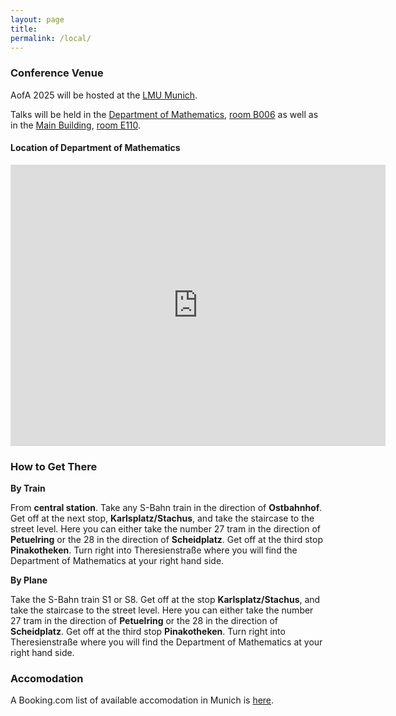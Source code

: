 ```yaml
---
layout: page
title: 
permalink: /local/
---
```


<h3>Conference Venue</h3>
<p>
    AofA 2025 will be hosted at the <a href="https://www.lmu.de">LMU Munich</a>.
</p>
<p>
    Talks will be held in the <a href="https://maps.app.goo.gl/bExCHyCWzUygG5NF9)">Department of Mathematics</a>, <a href="https://www.lmu.de/raumfinder/#/building/bw1003/map?room=100200006_">room B006</a> as well as in the <a href="https://maps.app.goo.gl/SLK5K89Zt9pkz4Ak9">Main Building</a>, <a href="https://www.lmu.de/raumfinder/#/building/bw0000/map?room=001901238_">room E110</a>.
</p>
<h4>Location of Department of Mathematics</h4>
<iframe src="https://www.google.com/maps/embed?pb=!1m18!1m12!1m3!1d1119.2483636879128!2d11.572180930105521!3d48.148107708190324!2m3!1f0!2f0!3f0!3m2!1i1024!2i768!4f13.1!3m3!1m2!1s0x479e75ec2782473d%3A0x747dc9ad542c4ce1!2sMathematisches%20Institut%20der%20LMU%20M%C3%BCnchen!5e0!3m2!1sde!2sde!4v1752504034963!5m2!1sde!2sde" title="Location Department of Mathematics" width="600" height="450" style="border:0;" allowfullscreen="" loading="lazy" referrerpolicy="no-referrer-when-downgrade"></iframe>

<h3>How to Get There</h3>
<strong>By Train</strong>
<p>
    From <strong>central station</strong>. Take any S-Bahn train in the direction of <strong>Ostbahnhof</strong>. Get off at the next stop, <strong>Karlsplatz/Stachus</strong>, and take the staircase to the street level. Here you can either take the number 27 tram in the direction of <strong>Petuelring</strong> or the 28 in the direction of <strong>Scheidplatz</strong>. Get off at the third stop <strong> Pinakotheken</strong>. Turn right into Theresienstraße where you will find the Department of Mathematics at your right hand side.
</p>
<strong>By Plane</strong>
<p>
    Take the S-Bahn train S1 or S8. Get off at the stop <strong>Karlsplatz/Stachus</strong>, and take the staircase to the street level. Here you can either take the number 27 tram in the direction of <strong>Petuelring</strong> or the 28 in the direction of <strong>Scheidplatz</strong>. Get off at the third stop <strong>Pinakotheken</strong>. Turn right into Theresienstraße where you will find the Department of Mathematics at your right hand side.
</p>

<h3>Accomodation</h3>
<p>
    A Booking.com list of available accomodation in Munich is <a href="https://www.booking.com/searchresults.html?ss=Munich%2C+Bavaria%2C+Germany&efdco=1&label=gen173nr-1FCAEoggI46AdIM1gEaDuIAQGYATG4ARnIAQ_YAQHoAQH4AQKIAgGoAgO4AoTH1MMGwAIB0gIkNzc0ZGY2NjMtOWE1MC00YTU3LWJlOGMtNDliMWI0YWE0YjJj2AIF4AIB&aid=304142&lang=en-us&sb=1&src_elem=sb&src=index&dest_id=-1829149&dest_type=city&place_id=city%2F-1829149&ac_position=0&ac_click_type=b&ac_langcode=en&ac_suggestion_list_length=5&search_selected=true&search_pageview_id=4cfa6d828a23005e&ac_meta=GhA0Y2ZhNmQ4MjhhMjMwMDVlIAAoATICZW46Bk11bmljaEAASgBQAA%3D%3D&checkin=2026-06-22&checkout=2026-06-26&group_adults=1&no_rooms=1&group_children=0">here</a>.
</p>
 


<!--
## Conference Venue

AofA 2025 will be hosted at the [University of Munich](https://www.lmu.de).
 
Talks will be held in the [*Department of Mathematics*](https://maps.app.goo.gl/bExCHyCWzUygG5NF9), [**room B006**](https://www.lmu.de/raumfinder/#/building/bw1003/map?room=100200006_) as well as in the [*Main Building*](https://maps.app.goo.gl/SLK5K89Zt9pkz4Ak9), [**room E110**](https://www.lmu.de/raumfinder/#/building/bw0000/map?room=001901238_)
-->
